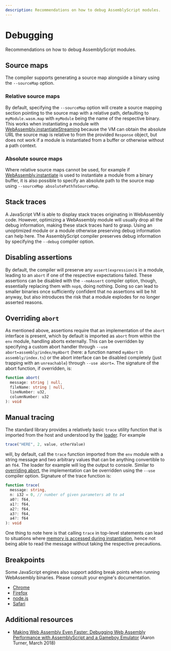 ```yaml
---
description: Recommendations on how to debug AssemblyScript modules.
---
```


# Debugging

Recommendations on how to debug AssemblyScript modules.

## Source maps

The compiler supports generating a source map alongside a binary using the `--sourceMap` option.

### Relative source maps

By default, specifying the `--sourceMap` option will create a source mapping section pointing to the source map with a relative path, defaulting to `myModule.wasm.map` with `myModule` being the name of the respective binary. This works when instantiating a module with [WebAssembly.instantiateStreaming](https://developer.mozilla.org/en-US/docs/Web/JavaScript/Reference/Global_Objects/WebAssembly/instantiateStreaming) because the VM can obtain the absolute URL the source map is relative to from the provided `Response` object, but does not work if a module is instantiated from a buffer or otherwise without a path context.

### Absolute source maps

Where relative source maps cannot be used, for example if [WebAssembly.instantiate](https://developer.mozilla.org/en-US/docs/Web/JavaScript/Reference/Global_Objects/WebAssembly/instantiate) is used to instantiate a module from a binary buffer, it is also possible to specify an absolute path to the source map using `--sourceMap absolutePathToSourceMap`.

## Stack traces

A JavaScript VM is able to display stack traces originating in WebAssembly code. However, optimizing a WebAssembly module will usually drop all the debug information, making these stack traces hard to grasp. Using an unoptimized module or a module otherwise preserving debug information can help here. The AssemblyScript compiler preserves debug information by specifying the `--debug` compiler option.

## Disabling assertions

By default, the compiler will preserve any `assert(expression)`s in a module, leading to an `abort` if one of the respective expectations failed. These assertions can be disabled with the `--noAssert` compiler option, though, essentially replacing them with `nop`s, doing nothing. Doing so can lead to smaller binaries once sufficiently confident that no assertions will be hit anyway, but also introduces the risk that a module explodes for no longer asserted reasons.

## Overriding `abort`

As mentioned above, assertions require that an implementation of the `abort` interface is present, which by default is imported as `abort` from within the `env` module, handling aborts externally. This can be overridden by specifying a custom abort handler through `--use abort=assembly/index/myAbort` \(here: a function named `myAbort` in `assembly/index.ts`\) or the abort interface can be disabled completely \(just trapping with an `unreachable`\) through `--use abort=`. The signature of the abort function, if overridden, is:

```ts
function abort(
  message: string | null,
  fileName: string | null,
  lineNumber: u32,
  columnNumber: u32
): void
```

## Manual tracing

The standard library provides a relatively basic `trace` utility function that is imported from the host and understood by the [loader](./loader.md). For example

```ts
trace("HERE", 2, value, otherValue)
```

will, by default, call the `trace` function imported from the `env` module with a string message and two arbitrary values that can be anything convertible to an `f64`. The loader for example will log the output to console. Similar to [overriding abort](./debugging.md#overriding-abort), the implementation can be overridden using the `--use` compiler option. Signature of the trace function is:

```ts
function trace(
  message: string,
  n: i32 = 0, // number of given parameters a0 to a4
  a0?: f64,
  a1?: f64,
  a2?: f64,
  a3?: f64,
  a4?: f64
): void
```

One thing to note here is that calling `trace` in top-level statements can lead to situations where [memory is accessed during instantiation](./memory.md#accessing-memory-during-instantiation), hence not being able to read the message without taking the respective precautions.

## Breakpoints

Some JavaScript engines also support adding break points when running WebAssembly binaries. Please consult your engine's documentation.

* [Chrome](https://developers.google.com/web/tools/chrome-devtools/javascript/breakpoints)
* [Firefox](https://developer.mozilla.org/en-US/docs/Tools/Debugger/How_to/Set_a_breakpoint)
* [node.js](https://nodejs.org/api/debugger.html)
* [Safari](https://support.apple.com/de-de/guide/safari-developer/dev5e4caf347/mac)

## Additional resources

* [Making Web Assembly Even Faster: Debugging Web Assembly Performance with AssemblyScript and a Gameboy Emulator](https://medium.com/@torch2424/making-web-assembly-even-faster-debugging-web-assembly-performance-with-assemblyscript-and-a-4d30cb6463f1) \(Aaron Turner, March 2018\)
